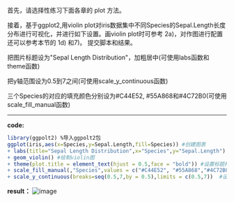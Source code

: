 首先，请选择性练习下面各章的 plot 方法。

接着，基于ggplot2,用violin plot对iris数据集中不同Species的Sepal.Length长度分布进行可视化，并进行如下设置。画violin plot时可参考 2a)，对作图进行配置还可以参考本节的 1d) 和7)。 提交脚本和结果。

把图片标题设为"Sepal Length Distribution"，加粗居中(可使用labs函数和theme函数)

把y轴范围设为0.5到7之间(可使用scale_y_continuous函数)

三个Species的对应的填充颜色分别设为#C44E52, #55A868和#4C72B0(可使用scale_fill_manual函数)

---

**code:**
```R
library(ggpolt2) %导入ggpolt2包
ggplot(iris,aes(x=Species,y=Sepal.Length,fill=Species)) #创建图表
+ labs(title="Sepal Length Distribution",x="Species",y="Sepal.Length") #设置图表标题内容
+ geom_violin() #绘制violin图
+ theme(plot.title = element_text(hjust = 0.5,face = "bold")) #设置标题格式加粗居中
+ scale_fill_manual(,"Species",values = c("#C44E52", "#55A868","#4C72B0")) #设置图表填充颜色
+ scale_y_continuous(breaks=seq(0.5,7,by = 0.5),limits = c(0.5,7))  #设置y轴范围
```

**result：**
![image](https://github.com/GodLemma/Bioinformatics/assets/162097106/adafb664-b116-4728-ab5b-b4718329d8d3)

